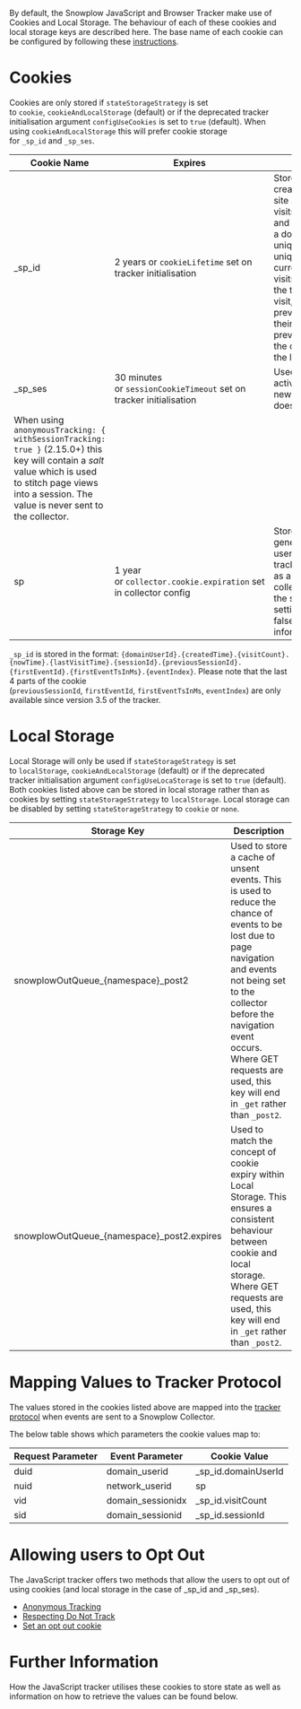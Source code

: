 By default, the Snowplow JavaScript and Browser Tracker make use of Cookies and Local Storage. The behaviour of each of these cookies and local storage keys are described here. The base name of each cookie can be configured by following these [instructions](/docs/collecting-data/collecting-from-own-applications/javascript-trackers/javascript-tracker/javascript-tracker-v3/tracker-setup/initialization-options/index.md#Configuring_the_cookie_name).

# Cookies

Cookies are only stored if `stateStorageStrategy` is set to `cookie`, `cookieAndLocalStorage` (default) or if the deprecated tracker initialisation argument `configUseCookies` is set to `true` (default). When using `cookieAndLocalStorage` this will prefer cookie storage for `_sp_id` and `_sp_ses`.

| Cookie Name | Expires | Description |
| --- | --- | --- |
| _sp_id | 2 years or `cookieLifetime` set on tracker initialisation | Stores user information that is created when a user first visits a site and updated on subsequent visits. It is used to identify users and track the users activity across a domain. This cookie stores a unique identifier for each user, a unique identifier for the users current session, the number of visits a user has made to the site, the timestamp of the users first visit, the timestamp of their previous visit and the timestamp of their current visit, references to previous session and first event in the current session, and index of the last event in the session. |
| _sp_ses | 30 minutes or `sessionCookieTimeout` set on tracker initialisation | Used to identify if the user is in an active session on a site or if this is a new session for a user (i.e. cookie doesn't exist or has expired).  
When using `anonymousTracking: { withSessionTracking: true }` (2.15.0+) this key will contain a _salt_ value which is used to stitch page views into a session. The value is never sent to the collector. |
| sp | 1 year or `collector.cookie.expiration` set in collector config | Stores a server-side collector generated unique identifier for a user that is sent with all subsequent tracking event events. Can be used as a first party cookie is the collector is on the same domain as the site. Can be disabled by setting `collector.cookie.enabled` to false (See [here](/docs/collecting-data/stream-collector/configure/index.md) for more information). |

`_sp_id` is stored in the format: `{domainUserId}.{createdTime}.{visitCount}.{nowTime}.{lastVisitTime}.{sessionId}.{previousSessionId}.{firstEventId}.{firstEventTsInMs}.{eventIndex}`. Please note that the last 4 parts of the cookie (`previousSessionId`, `firstEventId`, `firstEventTsInMs`, `eventIndex`) are only available since version 3.5 of the tracker.

# Local Storage

Local Storage will only be used if `stateStorageStrategy` is set to `localStorage`, `cookieAndLocalStorage` (default) or if the deprecated tracker initialisation argument `configUseLocaStorage` is set to `true` (default). Both cookies listed above can be stored in local storage rather than as cookies by setting `stateStorageStrategy` to `localStorage`. Local storage can be disabled by setting `stateStorageStrategy` to `cookie` or `none`.

| Storage Key | Description |
| --- | --- |
| snowplowOutQueue_{namespace}_post2 | Used to store a cache of unsent events. This is used to reduce the chance of events to be lost due to page navigation and events not being set to the collector before the navigation event occurs. Where GET requests are used, this key will end in `_get` rather than `_post2`. |
| snowplowOutQueue_{namespace}_post2.expires | Used to match the concept of cookie expiry within Local Storage. This ensures a consistent behaviour between cookie and local storage. Where GET requests are used, this key will end in `_get` rather than `_post2`. |

# Mapping Values to Tracker Protocol

The values stored in the cookies listed above are mapped into the [tracker protocol](/docs/collecting-data/collecting-from-own-applications/snowplow-tracker-protocol/index.md) when events are sent to a Snowplow Collector.

The below table shows which parameters the cookie values map to:

| Request Parameter | Event Parameter | Cookie Value |
| --- | --- | --- |
| duid | domain_userid | _sp_id.domainUserId |
| nuid | network_userid | sp |
| vid | domain_sessionidx | _sp_id.visitCount |
| sid | domain_sessionid | _sp_id.sessionId |

# Allowing users to Opt Out

The JavaScript tracker offers two methods that allow the users to opt out of using cookies (and local storage in the case of _sp_id and _sp_ses).

- [Anonymous Tracking](/docs/collecting-data/collecting-from-own-applications/javascript-trackers/javascript-tracker/javascript-tracker-v3/tracker-setup/initialization-options/index.md#Anonymous_Tracking)
- [Respecting Do Not Track](/docs/collecting-data/collecting-from-own-applications/javascript-trackers/javascript-tracker/javascript-tracker-v3/tracker-setup/initialization-options/index.md#Respecting_Do_Not_Track)
- [Set an opt out cookie](/docs/collecting-data/collecting-from-own-applications/javascript-trackers/javascript-tracker/javascript-tracker-v3/tracker-setup/initialization-options/index.md#Opt-out_cookie)

# Further Information

How the JavaScript tracker utilises these cookies to store state as well as information on how to retrieve the values can be found below.
